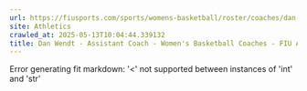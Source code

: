 ```yaml
---
url: https://fiusports.com/sports/womens-basketball/roster/coaches/dan-wendt/3252
site: Athletics
crawled_at: 2025-05-13T10:04:44.339132
title: Dan Wendt - Assistant Coach - Women's Basketball Coaches - FIU Athletics
---
```


Error generating fit markdown: '<' not supported between instances of 'int' and 'str'